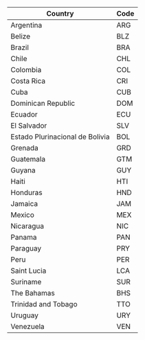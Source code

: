| Country                         | Code |
|---------------------------------|------|
| Argentina                       | ARG  |
| Belize                          | BLZ  |
| Brazil                          | BRA  |
| Chile                           | CHL  |
| Colombia                        | COL  |
| Costa Rica                      | CRI  |
| Cuba                            | CUB  |
| Dominican Republic              | DOM  |
| Ecuador                         | ECU  |
| El Salvador                     | SLV  |
| Estado Plurinacional de Bolivia | BOL  |
| Grenada                         | GRD  |
| Guatemala                       | GTM  |
| Guyana                          | GUY  |
| Haiti                           | HTI  |
| Honduras                        | HND  |
| Jamaica                         | JAM  |
| Mexico                          | MEX  |
| Nicaragua                       | NIC  |
| Panama                          | PAN  |
| Paraguay                        | PRY  |
| Peru                            | PER  |
| Saint Lucia                     | LCA  |
| Suriname                        | SUR  |
| The Bahamas                     | BHS  |
| Trinidad and Tobago             | TTO  |
| Uruguay                         | URY  |
| Venezuela                       | VEN  |
